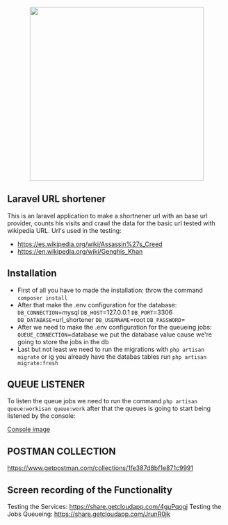 
<p  align="center"><a  href="https://laravel.com"  target="_blank"><img  src="https://raw.githubusercontent.com/laravel/art/master/logo-lockup/5%20SVG/2%20CMYK/1%20Full%20Color/laravel-logolockup-cmyk-red.svg"  width="400"></a></p>

  

## Laravel URL shortener

  

This is an laravel application to make a shortnener url with an base url provider, counts his visits and crawl the data for the basic url tested with wikipedia URL. Url's used in the testing:
- https://es.wikipedia.org/wiki/Assassin%27s_Creed
- https://en.wikipedia.org/wiki/Genghis_Khan

  

## Installation

- First of all you have to made the installation: throw the command `composer install`
- After that make the .env configuration for the database:
`DB_CONNECTION`=mysql 
`DB_HOST`=127.0.0.1
`DB_PORT`=3306
`DB_DATABASE`=url_shortener
`DB_USERNAME`=root
`DB_PASSWORD`=
- After we need to make the .env configuration for the queueing jobs:
`QUEUE_CONNECTION`=database
we put the database value cause we're going to store the jobs in the db
- Last but not least we need to run the migrations with `php artisan migrate` or ig you already have the databas tables run `php artisan migrate:fresh` 

## QUEUE LISTENER
To listen the queue jobs we need to run the command `php artisan queue:workisan queue:work` after that the queues is going to start being listened by the console:

[Console image](https://share.getcloudapp.com/E0uKpkpd)

## POSTMAN COLLECTION
 https://www.getpostman.com/collections/1fe387d8bf1e871c9991

## Screen recording of the Functionality

Testing the Services: https://share.getcloudapp.com/4guPqogj
Testing the Jobs Queueing: https://share.getcloudapp.com/JrunR0jk

  
